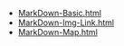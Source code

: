 * [MarkDown-Basic.html](MarkDown-Basic.html)
* [MarkDown-Img-Link.html](MarkDown-Img-Link.html)
* [MarkDown-Map.html](MarkDown-Map.html)